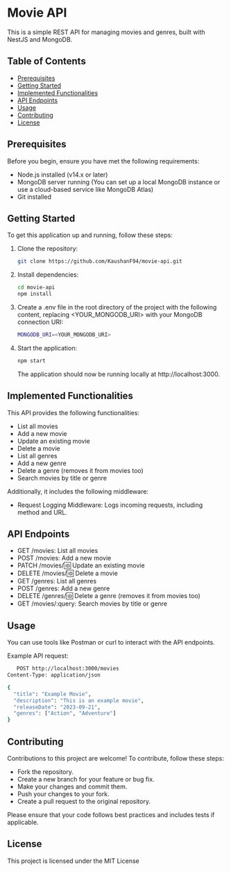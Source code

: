 # Movie API

This is a simple REST API for managing movies and genres, built with NestJS and MongoDB.

## Table of Contents

- [Prerequisites](#prerequisites)
- [Getting Started](#getting-started)
- [Implemented Functionalities](#implemented-functionalities)
- [API Endpoints](#api-endpoints)
- [Usage](#usage)
- [Contributing](#contributing)
- [License](#license)

## Prerequisites

Before you begin, ensure you have met the following requirements:

- Node.js installed (v14.x or later)
- MongoDB server running (You can set up a local MongoDB instance or use a cloud-based service like MongoDB Atlas)
- Git installed

## Getting Started

To get this application up and running, follow these steps:

1. Clone the repository:

   ```bash
   git clone https://github.com/KaushanF94/movie-api.git
   ```

2. Install dependencies:

   ```bash
   cd movie-api
   npm install
   ```

3. Create a .env file in the root directory of the project with the following content, replacing <YOUR_MONGODB_URI> with your MongoDB connection URI:

   ```bash
   MONGODB_URI=<YOUR_MONGODB_URI>
   ```

4. Start the application:

   ```bash
   npm start
   ```

   The application should now be running locally at http://localhost:3000.

## Implemented Functionalities

This API provides the following functionalities:

- List all movies
- Add a new movie
- Update an existing movie
- Delete a movie
- List all genres
- Add a new genre
- Delete a genre (removes it from movies too)
- Search movies by title or genre

Additionally, it includes the following middleware:

- Request Logging Middleware: Logs incoming requests, including method and URL.

## API Endpoints

- GET /movies: List all movies
- POST /movies: Add a new movie
- PATCH /movies/:id: Update an existing movie
- DELETE /movies/:id: Delete a movie
- GET /genres: List all genres
- POST /genres: Add a new genre
- DELETE /genres/:id: Delete a genre (removes it from movies too)
- GET /movies/:query: Search movies by title or genre

## Usage

You can use tools like Postman or curl to interact with the API endpoints.

Example API request:

```bash
   POST http://localhost:3000/movies
Content-Type: application/json

{
  "title": "Example Movie",
  "description": "This is an example movie",
  "releaseDate": "2023-09-21",
  "genres": ["Action", "Adventure"]
}
```

## Contributing

Contributions to this project are welcome! To contribute, follow these steps:

- Fork the repository.
- Create a new branch for your feature or bug fix.
- Make your changes and commit them.
- Push your changes to your fork.
- Create a pull request to the original repository.

Please ensure that your code follows best practices and includes tests if applicable.

## License

This project is licensed under the MIT License
